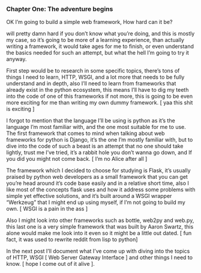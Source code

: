 ### Chapter One: The adventure begins

OK I’m going to build a simple web framework, How hard can it be?

will pretty damn hard if you don’t know what you’re doing, and this is mostly my case, so it’s going to be more of a learning experience, than actually writing a framework, it would take ages for me to finish, or even understand the basics needed for such an attempt, but what the hell I’m going to try it anyway.

First step would be to research in some specific topics, there’s tons of things I need to learn, HTTP, WSGI, and a lot more that needs to be fully understand and in depth, also I’ll need to learn from frameworks that already exist in the python ecosystem, this means I’ll have to dig my teeth into the code of one of this frameworks if not more, this is going to be even more exciting for me than writing my own dummy framework. [ yaa this shit is exciting ]

I forgot to mention that the language I’ll be using is python as it’s the language I’m most familiar with, and the one most suitable for me to use. The first framework that comes to mind when talking about web frameworks for python is Django, it’s the one I’m mostly familiar with, but to dive into the code of such a beast is an attempt that no one should take lightly, trust me I’ve tried, it’s a rabbit hole you don’t wanna go down, and If you did you might not come back. [ I’m no Alice after all ]

The framework which I decided to choose for studying is Flask, it’s usually praised by python web developers as a small framework that you can get you’re head around it’s code base easily and in a relative short time, also I like most of the concepts flask uses and how it address some problems with simple yet effective solutions, and it’s built around a WSGI wrapper “Werkzeug” that I might end up using myself, if I’m not going to build my own. [ WSGI is a pain in the ass ]

Also I might look into other frameworks such as bottle, web2py and web.py, this last one is a very simple framework that was built by Aaron Swartz, this alone would make me look into it even so it might be a little out dated. [ fun fact, it was used to rewrite reddit from lisp to python]

In the next post I’ll document what I’ve come up with diving into the topics of HTTP, WSGI [ Web Server Gateway Interface ] and other things I need to know. [ hope I come out of it alive ].